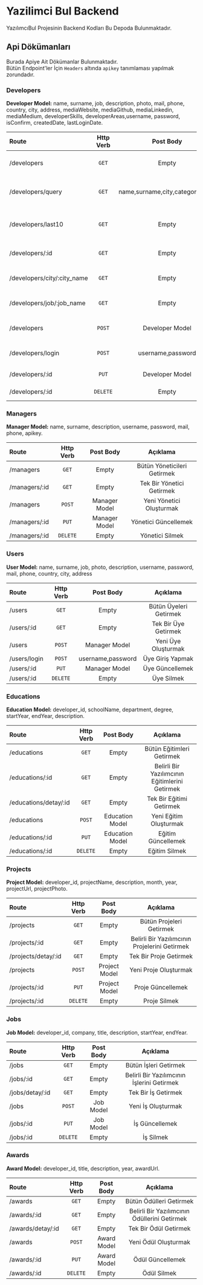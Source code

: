 # Yazilimci Bul Backend 
YazılımcıBul Projesinin Backend Kodları Bu Depoda Bulunmaktadır.

## Api Dökümanları
Burada Apiye Ait Dökümanlar Bulunmaktadır. <br/>
Bütün Endpoint'ler İçin `Headers` altında `apikey` tanımlaması yapılmak zorundadır. <br/>

### Developers
**Developer Model:** name, surname, job, description, photo, mail, phone, country, city, address, mediaWebsite, mediaGithub, mediaLinkedin, mediaMedium, developerSkills, developerAreas,username, password, isConfirm, createdDate, lastLoginDate. <br/>

Route| Http Verb | Post Body | Açıklama
:--- | :---: | :---: | :---:
/developers | `GET` | Empty | Bütün Yazılımcıları Getirmek
/developers/query | `GET` | name,surname,city,category,skills | Koşullu Yazılımcı Getirmek (Query İle)
/developers/last10 | `GET` | Empty | Son Kaydolan 10 Yazılımcıyı Getirmek
/developers/:id | `GET` | Empty | Tek Bir Yazılımcı Getirmek
/developers/city/:city_name | `GET` | Empty | Sehre Gore Yazılımcıları Getirmek
/developers/job/:job_name | `GET` | Empty | Ise Gore Yazılımcıları Getirmek
/developers| `POST` | Developer Model | Yeni Yazılımcı Oluşturmak
/developers/login | `POST` | username,password | Yazılımcı Giriş Yapmak
/developers/:id | `PUT` | Developer Model | Yazılımcı Güncellemek
/developers/:id | `DELETE` | Empty | Yazılımcı Silmek

### Managers
**Manager Model:** name, surname, description, username, password, mail, phone, apikey. <br/>

Route| Http Verb | Post Body | Açıklama
:--- | :---: | :---: | :---:
/managers | `GET` | Empty | Bütün Yöneticileri Getirmek
/managers/:id | `GET` | Empty | Tek Bir Yönetici Getirmek
/managers| `POST` | Manager Model | Yeni Yönetici Oluşturmak
/managers/:id | `PUT` | Manager Model | Yönetici Güncellemek
/managers/:id | `DELETE` | Empty | Yönetici Silmek

### Users
**User Model:** name, surname, job, photo, description, username, password, mail, phone, country, city, address <br/>

Route| Http Verb | Post Body | Açıklama
:--- | :---: | :---: | :---:
/users | `GET` | Empty | Bütün Üyeleri Getirmek
/users/:id | `GET` | Empty | Tek Bir Üye Getirmek
/users| `POST` | Manager Model | Yeni Üye Oluşturmak
/users/login | `POST` | username,password | Üye Giriş Yapmak
/users/:id | `PUT` | Manager Model | Üye Güncellemek
/users/:id | `DELETE` | Empty | Üye Silmek

### Educations
**Education Model:** developer_id, schoolName, department, degree, startYear, endYear, description. <br/>

Route| Http Verb | Post Body | Açıklama
:--- | :---: | :---: | :---:
/educations | `GET` | Empty | Bütün Eğitimleri Getirmek
/educations/:id | `GET` | Empty | Belirli Bir Yazılımcının Eğitimlerini Getirmek
/educations/detay/:id | `GET` | Empty | Tek Bir Eğitimi Getirmek
/educations| `POST` | Education Model | Yeni Eğitim Oluşturmak
/educations/:id | `PUT` | Education Model | Eğitim Güncellemek
/educations/:id | `DELETE` | Empty | Eğitim Silmek

### Projects
**Project Model:** developer_id, projectName, description, month, year, projectUrl, projectPhoto. <br/>

Route| Http Verb | Post Body | Açıklama
:--- | :---: | :---: | :---:
/projects | `GET` | Empty | Bütün Projeleri Getirmek
/projects/:id | `GET` | Empty | Belirli Bir Yazılımcının Projelerini Getirmek
/projects/detay/:id | `GET` | Empty | Tek Bir Proje Getirmek
/projects| `POST` | Project Model | Yeni Proje Oluşturmak
/projects/:id | `PUT` | Project Model | Proje Güncellemek
/projects/:id | `DELETE` | Empty | Proje Silmek

### Jobs
**Job Model:** developer_id, company, title, description, startYear, endYear. <br/>

Route| Http Verb | Post Body | Açıklama
:--- | :---: | :---: | :---:
/jobs | `GET` | Empty | Bütün İşleri Getirmek
/jobs/:id | `GET` | Empty | Belirli Bir Yazılımcının İşlerini Getirmek
/jobs/detay/:id | `GET` | Empty | Tek Bir İş Getirmek
/jobs| `POST` | Job Model | Yeni İş Oluşturmak
/jobs/:id | `PUT` | Job Model | İş Güncellemek
/jobs/:id | `DELETE` | Empty | İş Silmek

### Awards
**Award Model:** developer_id, title, description, year, awardUrl. <br/>

Route| Http Verb | Post Body | Açıklama
:--- | :---: | :---: | :---:
/awards | `GET` | Empty | Bütün Ödülleri Getirmek
/awards/:id | `GET` | Empty | Belirli Bir Yazılımcının Ödüllerini Getirmek
/awards/detay/:id | `GET` | Empty | Tek Bir Ödül Getirmek
/awards| `POST` | Award Model | Yeni Ödül Oluşturmak
/awards/:id | `PUT` | Award Model | Ödül Güncellemek
/awards/:id | `DELETE` | Empty | Ödül Silmek